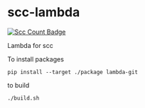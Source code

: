 # scc-lambda

[![Scc Count Badge](https://sloc.xyz/github/boyter/scc-lambda/)](https://github.com/boyter/scc-lambda/)

Lambda for scc


To install packages

`pip install --target ./package lambda-git`

to build

`./build.sh`




